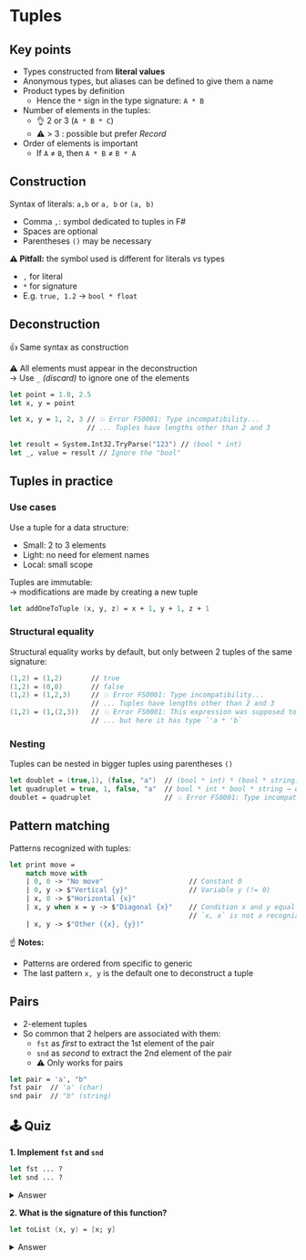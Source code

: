 # Tuples

## Key points

* Types constructed from **literal values**
* Anonymous types, but aliases can be defined to give them a name
* Product types by definition
  * Hence the `*` sign in the type signature: `A * B`
* Number of elements in the tuples:
  * 👌 2 or 3 (`A * B * C`)
  * ⚠️ > 3 : possible but prefer _Record_
* Order of elements is important
  * If `A` ≠ `B`, then `A * B` ≠ `B * A`

## Construction

Syntax of literals: `a,b` or `a, b` or `(a, b)`

* Comma `,`: symbol dedicated to tuples in F#
* Spaces   are optional
* Parentheses `()` may be necessary

**⚠️ Pitfall:** the symbol used is different for literals _vs_ types

* `,` for literal
* `*` for signature
* E.g. `true, 1.2` → `bool * float`

## Deconstruction

👍 Same syntax as construction

⚠️ All elements must appear in the deconstruction\
&#x20;  → Use `_` _(discard)_ to ignore one of the elements

```fsharp
let point = 1.0, 2.5
let x, y = point

let x, y = 1, 2, 3 // 💥 Error FS0001: Type incompatibility...
                   // ... Tuples have lengths other than 2 and 3

let result = System.Int32.TryParse("123") // (bool * int)
let _, value = result // Ignore the "bool"
```

## Tuples in practice

### Use cases

Use a tuple for a data structure:

* Small: 2 to 3 elements
* Light: no need for element names
* Local: small scope

Tuples are immutable:\
→ modifications are made by creating a new tuple

```fsharp
let addOneToTuple (x, y, z) = x + 1, y + 1, z + 1
```

### Structural equality

Structural equality works by default, but only between 2 tuples of the same signature:

```fsharp
(1,2) = (1,2)       // true
(1,2) = (0,0)       // false
(1,2) = (1,2,3)     // 💥 Error FS0001: Type incompatibility...
                    // ... Tuples have lengths other than 2 and 3
(1,2) = (1,(2,3))   // 💥 Error FS0001: This expression was supposed to have type `int`...
                    // ... but here it has type `'a * 'b`
```

### Nesting

Tuples can be nested in bigger tuples using parentheses `()`

```fsharp
let doublet = (true,1), (false, "a")  // (bool * int) * (bool * string) → pair of pairs
let quadruplet = true, 1, false, "a"  // bool * int * bool * string → quadruplet
doublet = quadruplet                  // 💥 Error FS0001: Type incompatibility...
```

## Pattern matching

Patterns recognized with tuples:

```fsharp
let print move =
    match move with
    | 0, 0 -> "No move"                     // Constant 0
    | 0, y -> $"Vertical {y}"               // Variable y (!= 0)
    | x, 0 -> $"Horizontal {x}"
    | x, y when x = y -> $"Diagonal {x}"    // Condition x and y equal
                                            // `x, x` is not a recognized pattern ❗
    | x, y -> $"Other ({x}, {y})"
```

☝ **Notes:**

* Patterns are ordered from specific to generic
* The last pattern `x, y` is the default one to deconstruct a tuple

## Pairs

* 2-element tuples
* So common that 2 helpers are associated with them:
  * `fst` as _first_ to extract the 1st element of the pair
  * `snd` as _second_ to extract the 2nd element of the pair
  * ⚠️ Only works for pairs

```fsharp
let pair = 'a', "b"
fst pair  // 'a' (char)
snd pair  // "b" (string)
```

## 🕹️ Quiz

**1. Implement `fst` and `snd`**

```fsharp
let fst ... ?
let snd ... ?
```

<details>

<summary>Answer</summary>

```fsharp
let inline fst (x, _) = x  // Signature : 'a * 'b -> 'a
let inline snd (_, y) = y  // Signature : 'a * 'b -> 'b
```

* Tuple deconstruction: `(x, y)`
* We _discard_ one element using `_` wildcard
* Functions can be `inline`

</details>

**2. What is the signature of this function?**

```fsharp
let toList (x, y) = [x; y]
```

<details>

<summary>Answer</summary>

`'a * 'a -> 'a list`

* Returns a list with the 2 elements `x` and `y` of the pair
* The elements are therefore of the same type
* There is no constraint on this type → generic type `'a`

</details>
